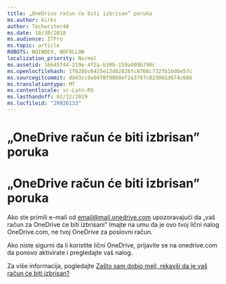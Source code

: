 ```yaml
---
title: „OneDrive račun će biti izbrisan” poruka
ms.author: kirks
author: Techwriter40
ms.date: 10/30/2018
ms.audience: ITPro
ms.topic: article
ROBOTS: NOINDEX, NOFOLLOW
localization_priority: Normal
ms.assetid: 16645f44-219e-4f2a-b30b-159a409b790c
ms.openlocfilehash: 1f628bc6425e12d62826fc8766c732fb1bd6e57c
ms.sourcegitcommit: dd43cc0a9470f98b8ef2a3787c823801d674c666
ms.translationtype: MT
ms.contentlocale: sr-Latn-RS
ms.lasthandoff: 02/12/2019
ms.locfileid: "29926133"
---
```

# <a name="onedrive-account-will-be-deleted-message"></a>„OneDrive račun će biti izbrisan” poruka

# <a name="onedrive-account-will-be-deleted-message"></a>„OneDrive račun će biti izbrisan” poruka

Ako ste primili e-mail od email@mail.onedrive.com upozoravajući da „vaš račun za OneDrive će biti izbrisani” Imajte na umu da je ovo tvoj lični nalog OneDrive.com, ne tvoj OneDrive za poslovni račun. 
  
Ako niste sigurni da li koristite lični OneDrive, prijavite se na onedrive.com da ponovo aktivirate i pregledajte vaš nalog.
  
Za više informacija, pogledajte [Zašto sam dobio mejl, rekavši da je vaš račun će biti izbrisan?](https://go.microsoft.com/fwlink/?linkid=2036151&amp;clcid=0x409)
  

